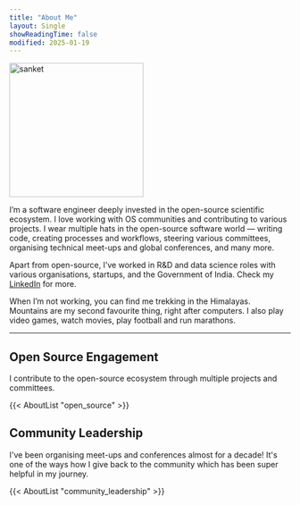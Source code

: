 ```yaml
---
title: "About Me"
layout: Single
showReadingTime: false
modified: 2025-01-19
---
```


<img src="/sanket.jpg#center" alt="sanket" width="240"/>

I’m a software engineer deeply invested in the open-source scientific
ecosystem. I love working with OS communities and contributing to various
projects. I wear multiple hats in the open-source software world — writing
code, creating processes and workflows, steering various committees, organising
technical meet-ups and global conferences, and many more.

Apart from open-source, I’ve worked in R&D and data science roles with various
organisations, startups, and the Government of India. Check my
[LinkedIn](https://linkedin.com/in/sanketverma1704/) for more.

When I’m not working, you can find me trekking in the Himalayas. Mountains are
my second favourite thing, right after computers. I also play video games,
watch movies, play football and run marathons.

---

## Open Source Engagement

I contribute to the open-source ecosystem through multiple projects and
committees.

{{< AboutList "open_source" >}}

## Community Leadership

I've been organising meet-ups and conferences almost for a decade! It's one of
the  ways how I give back to the community which has been super helpful in my
journey.

{{< AboutList "community_leadership" >}}
